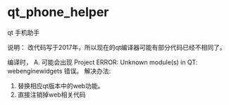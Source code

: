 # qt_phone_helper
qt 手机助手

说明：
改代码写于2017年，所以现在的qt编译器可能有部分代码已经不相同了。

编译时，
A. 可能会出现 Project ERROR: Unknown module(s) in QT: webenginewidgets 错误。
解决办法: 
1. 替换相应qt版本中的web功能。
2. 直接注销掉web相关代码
